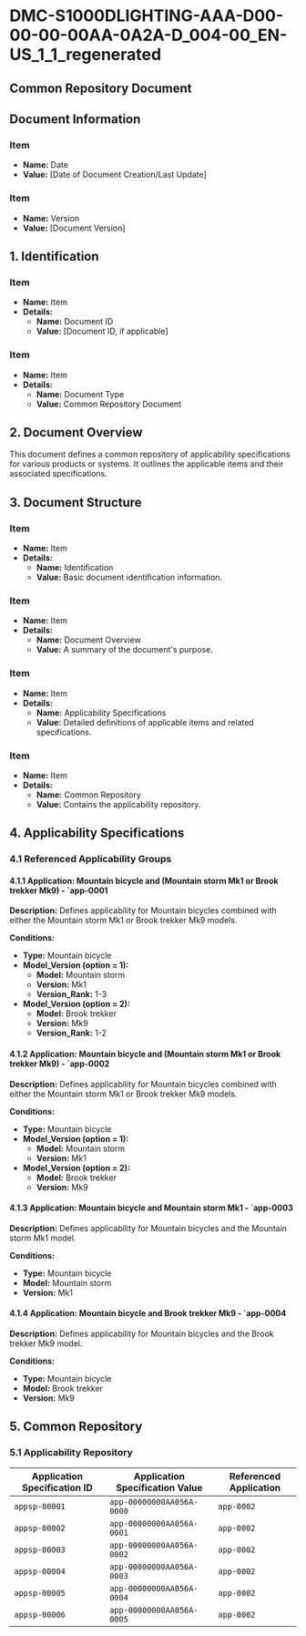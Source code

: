 # DMC-S1000DLIGHTING-AAA-D00-00-00-00AA-0A2A-D_004-00_EN-US_1_1_regenerated

## Common Repository Document

## Document Information

### Item

*   **Name:** Date
*   **Value:** [Date of Document Creation/Last Update]

### Item

*   **Name:** Version
*   **Value:** [Document Version]

## 1. Identification

### Item

*   **Name:** Item
*   **Details:**
    *   **Name:** Document ID
    *   **Value:** [Document ID, if applicable]

### Item

*   **Name:** Item
*   **Details:**
    *   **Name:** Document Type
    *   **Value:** Common Repository Document

## 2. Document Overview

This document defines a common repository of applicability specifications for various products or systems. It outlines the applicable items and their associated specifications.

## 3. Document Structure

### Item

*   **Name:** Item
*   **Details:**
    *   **Name:** Identification
    *   **Value:** Basic document identification information.

### Item

*   **Name:** Item
*   **Details:**
    *   **Name:** Document Overview
    *   **Value:** A summary of the document's purpose.

### Item

*   **Name:** Item
*   **Details:**
    *   **Name:** Applicability Specifications
    *   **Value:** Detailed definitions of applicable items and related specifications.

### Item

*   **Name:** Item
*   **Details:**
    *   **Name:** Common Repository
    *   **Value:** Contains the applicability repository.

## 4. Applicability Specifications

### 4.1 Referenced Applicability Groups

#### 4.1.1 Application: Mountain bicycle and (Mountain storm Mk1 or Brook trekker Mk9) - `app-0001
**Description:** Defines applicability for Mountain bicycles combined with either the Mountain storm Mk1 or Brook trekker Mk9 models.

**Conditions:**

*   **Type:** Mountain bicycle
*   **Model_Version (option = 1):**
    *   **Model:** Mountain storm
    *   **Version:** Mk1
    *   **Version_Rank:** 1-3
*   **Model_Version (option = 2):**
    *   **Model:** Brook trekker
    *   **Version:** Mk9
    *   **Version_Rank:** 1-2

#### 4.1.2 Application: Mountain bicycle and (Mountain storm Mk1 or Brook trekker Mk9) - `app-0002
**Description:** Defines applicability for Mountain bicycles combined with either the Mountain storm Mk1 or Brook trekker Mk9 models.

**Conditions:**

*   **Type:** Mountain bicycle
*   **Model_Version (option = 1):**
    *   **Model:** Mountain storm
    *   **Version:** Mk1
*   **Model_Version (option = 2):**
    *   **Model:** Brook trekker
    *   **Version:** Mk9

#### 4.1.3 Application: Mountain bicycle and Mountain storm Mk1 - `app-0003
**Description:** Defines applicability for Mountain bicycles and the Mountain storm Mk1 model.

**Conditions:**

*   **Type:** Mountain bicycle
*   **Model:** Mountain storm
*   **Version:** Mk1

#### 4.1.4 Application: Mountain bicycle and Brook trekker Mk9 - `app-0004
**Description:** Defines applicability for Mountain bicycles and the Brook trekker Mk9 model.

**Conditions:**

*   **Type:** Mountain bicycle
*   **Model:** Brook trekker
*   **Version:** Mk9

## 5. Common Repository

### 5.1 Applicability Repository

| Application Specification ID | Application Specification Value | Referenced Application |
|---|---|---|
| `appsp-00001` | `app-00000000AA056A-0000` | `app-0002` |
| `appsp-00002` | `app-00000000AA056A-0001` | `app-0002` |
| `appsp-00003` | `app-00000000AA056A-0002` | `app-0002` |
| `appsp-00004` | `app-00000000AA056A-0003` | `app-0002` |
| `appsp-00005` | `app-00000000AA056A-0004` | `app-0002` |
| `appsp-00006` | `app-00000000AA056A-0005` | `app-0002` |